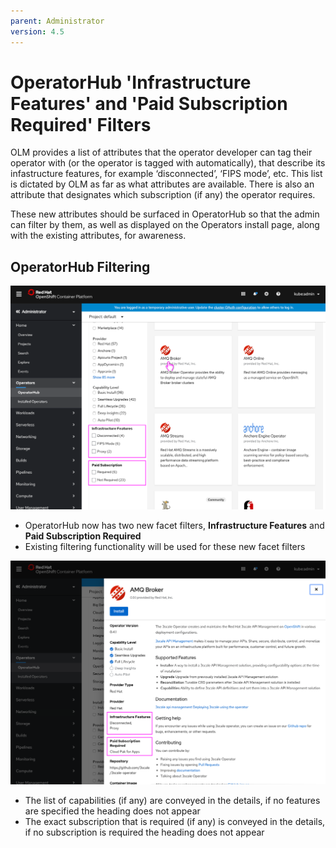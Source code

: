 ```yaml
---
parent: Administrator
version: 4.5
---
```


# OperatorHub 'Infrastructure Features' and 'Paid Subscription Required' Filters

OLM provides a list of attributes that the operator developer can tag their operator with (or the operator is tagged with automatically), that describe its infastructure features, for example ‘disconnected’, ‘FIPS mode’, etc. This list is dictated by OLM as far as what attributes are available. There is also an attribute that designates which subscription (if any) the operator requires.

These new attributes should be surfaced in OperatorHub so that the admin can filter by them, as well as displayed on the Operators install page, along with the existing attributes, for awareness.

## OperatorHub Filtering

![OperatorHub filters](img/1-1-OH-functionality.png)
- OperatorHub now has two new facet filters, **Infrastructure Features** and **Paid Subscription Required**
- Existing filtering functionality will be used for these new facet filters

![OperatorHub filters](img/1-2-OHdeets-funcationality.png)
- The list of capabilities (if any) are conveyed in the details, if no features are specified the heading does not appear
- The exact subscription that is required (if any) is conveyed in the details, if no subscription is required the heading does not appear